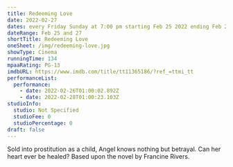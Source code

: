 ```yaml
---
title: Redeeming Love
date: 2022-02-27
dates: every Friday Sunday at 7:00 pm starting Feb 25 2022 ending Feb 27 2022
dateRange: Feb 25 and 27
shortTitle: Redeeming Love
oneSheet: /img/redeeming-love.jpg
showType: Cinema
runningTime: 134
mpaaRating: PG-13
imdbURL: https://www.imdb.com/title/tt11365186/?ref_=ttmi_tt
performanceList:
  performance:
    - date: 2022-02-26T01:00:02.892Z
    - date: 2022-02-28T01:00:23.103Z
studioInfo:
  studio: Not Specified
  studioFee: 0
  studioPercentage: 0
draft: false
---
```

Sold into prostitution as a child, Angel knows nothing but betrayal. Can her heart ever be healed? Based upon the novel by Francine Rivers.